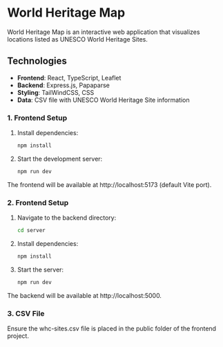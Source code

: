 # World Heritage Map

World Heritage Map is an interactive web application that visualizes locations listed as UNESCO World Heritage Sites.

## Technologies

- **Frontend**: React, TypeScript, Leaflet
- **Backend**: Express.js, Papaparse
- **Styling**: TailWindCSS, CSS
- **Data**: CSV file with UNESCO World Heritage Site information

### 1. Frontend Setup
1. Install dependencies:
    ```bash
    npm install
2. Start the development server:
    ```bash
    npm run dev

The frontend will be available at http://localhost:5173 (default Vite port).

### 2. Frontend Setup
1. Navigate to the backend directory:
    ```bash
    cd server
2. Install dependencies:
    ```bash
    npm install
3. Start the server:
    ```bash
    npm run dev

The backend will be available at http://localhost:5000.

### 3. CSV File
Ensure the whc-sites.csv file is placed in the public folder of the frontend project.